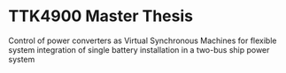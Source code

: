 # TTK4900 Master Thesis
  Control of power converters as Virtual Synchronous Machines for flexible system integration of single battery installation in a two-bus ship power system
